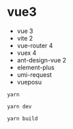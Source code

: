 # vue3
* vue 3
* vite 2
* vue-router 4
* vuex 4
* ant-design-vue 2
* element-plus
* umi-request
* vueposu

```
yarn
```
```
yarn dev
```
```
yarn build
```

